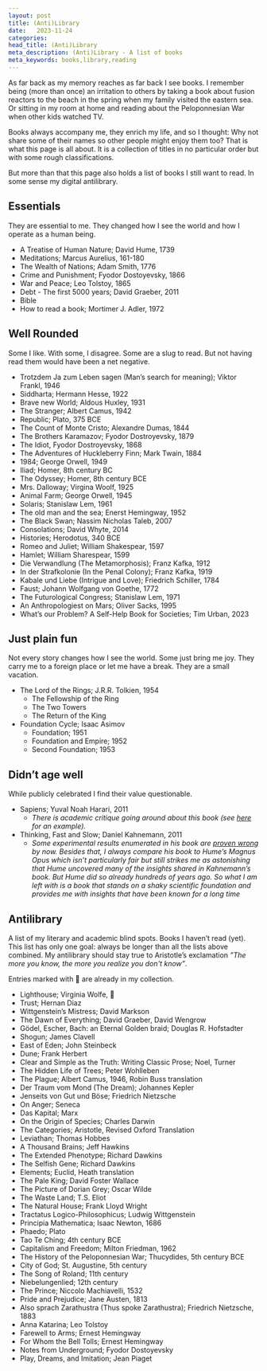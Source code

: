 ```yaml
---
layout: post
title: (Anti)Library
date:   2023-11-24
categories:
head_title: (Anti)Library
meta_description: (Anti)Library - A list of books
meta_keywords: books,library,reading
---
```


As far back as my memory reaches as far back I see books. I remember being (more than once) an irritation to others by taking a book about fusion reactors to the beach in the spring when my family visited the eastern sea. Or sitting in my room at home and reading about the Peloponnesian War when other kids watched TV.

Books always accompany me, they enrich my life, and so I thought: Why not share some of their names so other people might enjoy them too? That is what this page is all about. It is a collection of titles in no particular order but with some rough classifications.

But more than that this page also holds a list of books I still want to read. In some sense my digital antilibrary.

## Essentials
They are essential to me. They changed how I see the world and how I operate as a human being.

* A Treatise of Human Nature; David Hume, 1739
* Meditations; Marcus Aurelius, 161-180
* The Wealth of Nations; Adam Smith, 1776
* Crime and Punishment; Fyodor Dostoyevsky, 1866
* War and Peace; Leo Tolstoy, 1865
* Debt - The first 5000 years; David Graeber, 2011
* Bible
* How to read a book; Mortimer J. Adler, 1972

## Well Rounded
Some I like. With some, I disagree. Some are a slug to read. But not having read them would have been a net negative.

* Trotzdem Ja zum Leben sagen (Man’s search for meaning); Viktor Frankl, 1946
* Siddharta; Hermann Hesse, 1922
* Brave new World; Aldous Huxley, 1931
* The Stranger; Albert Camus, 1942
* Republic; Plato, 375 BCE
* The Count of Monte Cristo; Alexandre Dumas, 1844
* The Brothers Karamazov; Fyodor Dostroyevsky, 1879
* The Idiot, Fyodor Dostroyevsky, 1868
* The Adventures of Huckleberry Finn; Mark Twain, 1884
* 1984; George Orwell, 1949
* Iliad; Homer, 8th century BC
* The Odyssey; Homer, 8th century BCE
* Mrs. Dalloway; Virgina Woolf, 1925
* Animal Farm; George Orwell, 1945
* Solaris; Stanislaw Lem, 1961
* The old man and the sea; Enerst Hemingway, 1952
* The Black Swan; Nassim Nicholas Taleb, 2007
* Consolations; David Whyte, 2014
* Histories; Herodotus, 340 BCE
* Romeo and Juliet; William Shakespear, 1597
* Hamlet; William Sharespear, 1599
* Die Verwandlung (The Metamorphosis); Franz Kafka, 1912
* In der Strafkolonie (In the Penal Colony); Franz Kafka, 1919
* Kabale und Liebe (Intrigue and Love); Friedrich Schiller, 1784
* Faust; Johann Wolfgang von Goethe, 1772
* The Futurological Congress; Stanislaw Lem, 1971
* An Anthropologiest on Mars; Oliver Sacks, 1995
* What’s our Problem? A Self-Help Book for Societies; Tim Urban, 2023

## Just plain fun
Not every story changes how I see the world. Some just bring me joy. They carry me to a foreign place or let me have a break. They are a small vacation.

* The Lord of the Rings; J.R.R. Tolkien, 1954
  * The Fellowship of the Ring
  * The Two Towers
  * The Return of the King
* Foundation Cycle; Isaac Asimov
  * Foundation; 1951
  * Foundation and Empire; 1952
  * Second Foundation; 1953

## Didn’t age well
While publicly celebrated I find their value questionable.

* Sapiens; Yuval Noah Harari, 2011
  * *There is academic critique going around about this book (see [here](https://aipavilion.github.io/docs/hallpike-review.pdf) for an example).*
* Thinking, Fast and Slow; Daniel Kahnemann, 2011
  * *Some experimental results enumerated in his book are [proven wrong](https://replicationindex.com/2020/12/30/a-meta-scientific-perspective-on-thinking-fast-and-slow/) by now. Besides that, I always compare his book to Hume’s Magnus Opus which isn’t particularly fair but still strikes me as astonishing that Hume uncovered many of the insights shared in Kahnemann’s book. But Hume did so already hundreds of years ago. So what I am left with is a book that stands on a shaky scientific foundation and provides me with insights that have been known for a long time*

## Antilibrary
A list of my literary and academic blind spots. Books I haven’t read (yet). This list has only one goal: always be longer than all the lists above combined. My antilibrary should stay true to Aristotle’s exclamation *”The more you know, the more you realize you don't know”*.

Entries marked with 📕 are already in my collection.

* Lighthouse; Virginia Wolfe, 📕
* Trust; Hernan Diaz
* Wittgenstein’s Mistress; David Markson
* The Dawn of Everything; David Graeber, David Wengrow
* Gödel, Escher, Bach: an Eternal Golden braid; Douglas R. Hofstadter
* Shogun; James Clavell
* East of Eden; John Steinbeck
* Dune; Frank Herbert
* Clear and Simple as the Truth: Writing Classic Prose; Noel, Turner
* The Hidden Life of Trees; Peter Wohlleben
* The Plague; Albert Camus, 1946, Robin Buss translation
* Der Traum vom Mond (The Dream); Johannes Kepler
* Jenseits von Gut und Böse; Friedrich Nietzsche
* On Anger; Seneca
* Das Kapital; Marx
* On the Origin of Species; Charles Darwin
* The Categories; Aristotle, Revised Oxford Translation
* Leviathan; Thomas Hobbes
* A Thousand Brains; Jeff Hawkins
* The Extended Phenotype; Richard Dawkins
* The Selfish Gene; Richard Dawkins
* Elements; Euclid, Heath translation
* The Pale King; David Foster Wallace
* The Picture of Dorian Grey; Oscar Wilde
* The Waste Land; T.S. Eliot
* The Natural House; Frank Lloyd Wright
* Tractatus Logico-Philosophicus; Ludwig Wittgenstein
* Principia Mathematica; Isaac Newton, 1686
* Phaedo; Plato
* Tao Te Ching; 4th century BCE
* Capitalism and Freedom; Milton Friedman, 1962
* The History of the Peloponnesian War; Thucydides, 5th century BCE
* City of God; St. Augustine, 5th century
* The Song of Roland; 11th century
* Niebelungenlied; 12th century
* The Prince; Niccolo Machiavelli, 1532
* Pride and Prejudice; Jane Austen, 1813
* Also sprach Zarathustra (Thus spoke Zarathustra); Friedrich Nietzsche, 1883
* Anna Katarina; Leo Tolstoy
* Farewell to Arms; Ernest Hemingway
* For Whom the Bell Tolls; Ernest Hemingway
* Notes from Underground; Fyodor Dostoyevsky
* Play, Dreams, and Imitation; Jean Piaget

